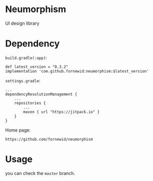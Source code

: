 # Neumorphism
UI design library

# Dependency

`build.gradle(:app)`:

    def latest_version = "0.3.2"
    implementation 'com.github.fornewid:neumorphism:$latest_version'
    
`settings.gradle`:
    
    ...
    dependencyResolutionManagement {
        ...
        repositories {
            ...
            maven { url "https://jitpack.io" }
        }
    }
    
Home page: 

    https://github.com/fornewid/neumorphism
    
# Usage
you can check the `master` branch.

